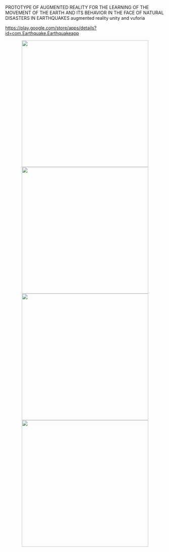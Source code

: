 PROTOTYPE OF AUGMENTED REALITY FOR THE LEARNING OF THE MOVEMENT OF THE EARTH AND ITS BEHAVIOR IN THE FACE OF NATURAL DISASTERS IN EARTHQUAKES
augmented reality
unity and vuforia

https://play.google.com/store/apps/details?id=com.Earthquake.Earthquakeapp


<div style="text-align: center;">
  <img src="https://user-images.githubusercontent.com/30839218/230386100-222a961e-755a-4973-9fad-21073f319e4b.jpg" width="400">
</div>
<div style="text-align: center;">
  <img src="https://user-images.githubusercontent.com/30839218/230386143-148cd581-03c6-4232-adee-45e77e9dd591.jpg" width="400">
</div>
<div style="text-align: center;">
  <img src="https://user-images.githubusercontent.com/30839218/230386165-2735da9d-b461-478e-9997-2037e19deaf8.jpg" width="400">
</div>
<div style="text-align: center;">
  <img src="https://user-images.githubusercontent.com/30839218/230386187-981e7ba0-bd52-4234-8458-6cfc8aa3c675.jpg" width="400">
</div>
